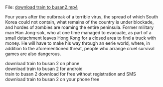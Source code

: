 



File: <a href="http://love.golink.host">download train to busan2.mp4</a>




Four years after the outbreak of a terrible virus, the spread of which South Korea could not contain, what remains of the country is under blockade, and hordes of zombies are roaming the entire peninsula. Former military man Han Jong-sok, who at one time managed to evacuate, as part of a small detachment leaves Hong Kong for a closed area to find a truck with money. He will have to make his way through an eerie world, where, in addition to the aforementioned threat, people who arrange cruel survival games are also dangerous.

<p>download train to busan 2 on phone<br>
download train to busan 2 for android<br>
train to busan 2 download for free without registration and SMS<br>
download train to busan 2 on your phone free</p>
